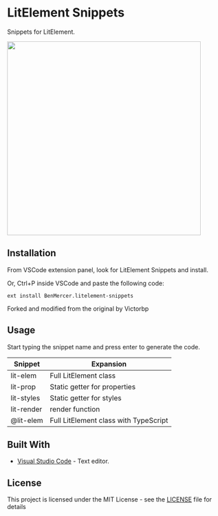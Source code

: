 # LitElement Snippets

Snippets for LitElement.

<img src="https://github.com/mercerbe/litelement-snippets/raw/master/img/header.gif" width="450px" />

## Installation

From VSCode extension panel, look for LitElement Snippets and install.

Or, Ctrl+P inside VSCode and paste the following code:

`ext install BenMercer.litelement-snippets`

Forked and modified from the original by Victorbp

## Usage

Start typing the snippet name and press enter to generate the code.

| Snippet    | Expansion                             |
| ---------- | ------------------------------------- |
| lit-elem   | Full LitElement class                 |
| lit-prop   | Static getter for properties          |
| lit-styles | Static getter for styles              |
| lit-render | render function                       |
| @lit-elem  | Full LitElement class with TypeScript |

## Built With

- [Visual Studio Code](https://code.visualstudio.com/) - Text editor.

## License

This project is licensed under the MIT License - see the [LICENSE](LICENSE) file for details
